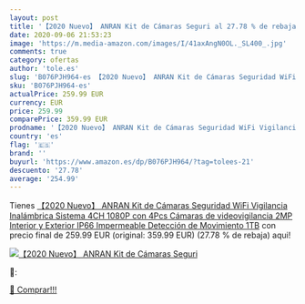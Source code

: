 ```yaml
---
layout: post
title: '【2020 Nuevo】 ANRAN Kit de Cámaras Seguri al 27.78 % de rebaja'
date: 2020-09-06 21:53:23
image: 'https://m.media-amazon.com/images/I/41axAngN0OL._SL400_.jpg'
comments: true
category: ofertas
author: 'tole.es'
slug: 'B076PJH964-es 【2020 Nuevo】 ANRAN Kit de Cámaras Seguridad WiFi...'
sku: 'B076PJH964-es'
actualPrice: 259.99 EUR
currency: EUR
price: 259.99
comparePrice: 359.99 EUR
prodname: '【2020 Nuevo】 ANRAN Kit de Cámaras Seguridad WiFi Vigilancia Inalámbrica Sistema 4CH 1080P con 4Pcs Cámaras de videovigilancia 2MP  Interior y Exterior IP66 Impermeable Detección de Movimiento 1TB'
country: 'es'
flag: '🇪🇸'
brand: ''
buyurl: 'https://www.amazon.es/dp/B076PJH964/?tag=tolees-21'
descuento: '27.78'
average: '254.99'
---
```


Tienes [【2020 Nuevo】 ANRAN Kit de Cámaras Seguridad WiFi Vigilancia Inalámbrica Sistema 4CH 1080P con 4Pcs Cámaras de videovigilancia 2MP  Interior y Exterior IP66 Impermeable Detección de Movimiento 1TB](https://www.amazon.es/dp/B076PJH964/?tag=tolees-21) con precio final de  259.99 EUR (original: 359.99 EUR) (27.78 %  de rebaja) aqui!

[![【2020 Nuevo】 ANRAN Kit de Cámaras Seguri](https://m.media-amazon.com/images/I/41axAngN0OL._SL400_.jpg)](https://www.amazon.es/dp/B076PJH964/?tag=tolees-21)

🔎:


[🛒 Comprar!!!](https://www.amazon.es/dp/B076PJH964/?tag=tolees-21)
